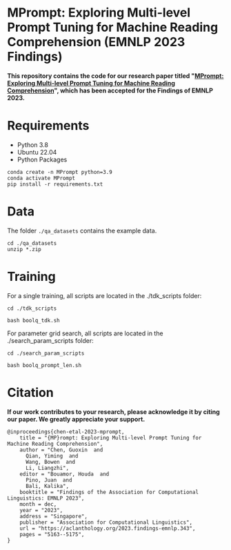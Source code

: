 # MPrompt: Exploring Multi-level Prompt Tuning for Machine Reading Comprehension (EMNLP 2023 Findings)

**This repository contains the code for our research paper titled "[MPrompt: Exploring Multi-level Prompt Tuning for Machine Reading Comprehension](https://aclanthology.org/2023.findings-emnlp.343/)", which has been accepted for the Findings of EMNLP 2023.**

# Requirements
* Python 3.8
* Ubuntu 22.04
* Python Packages

```
conda create -n MPrompt python=3.9
conda activate MPrompt
pip install -r requirements.txt
```

# Data
The folder `./qa_datasets` contains the example data. 
```
cd ./qa_datasets
unzip *.zip
```

# Training
For a single training, all scripts are located in the ./tdk_scripts folder:

```
cd ./tdk_scripts

bash boolq_tdk.sh
```


For parameter grid search, all scripts are located in the ./search_param_scripts folder:

```
cd ./search_param_scripts

bash boolq_prompt_len.sh
```

# Citation
**If our work contributes to your research, please acknowledge it by citing our paper. We greatly appreciate your support.**
```
@inproceedings{chen-etal-2023-mprompt,
    title = "{MP}rompt: Exploring Multi-level Prompt Tuning for Machine Reading Comprehension",
    author = "Chen, Guoxin  and
      Qian, Yiming  and
      Wang, Bowen  and
      Li, Liangzhi",
    editor = "Bouamor, Houda  and
      Pino, Juan  and
      Bali, Kalika",
    booktitle = "Findings of the Association for Computational Linguistics: EMNLP 2023",
    month = dec,
    year = "2023",
    address = "Singapore",
    publisher = "Association for Computational Linguistics",
    url = "https://aclanthology.org/2023.findings-emnlp.343",
    pages = "5163--5175",
}
```